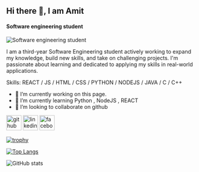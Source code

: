 ## Hi there 👋, I am Amit
#### Software engineering student
![Software engineering student](https://img.freepik.com/premium-photo/portrait-kid-boy-learn-code-with-soft-blurred-friend-computer-lab_983424-3134.jpg)

I am a third-year Software Engineering student actively working to expand my knowledge, build new skills, and take on challenging projects. I'm passionate about learning and dedicated to applying my skills in real-world applications.

Skills:  REACT / JS / HTML / CSS / PYTHON / NODEJS / JAVA / C / C++

- 🔭 I’m currently working on this page. 
- 🌱 I’m currently learning Python , NodeJS , REACT   
- 👯 I’m looking to collaborate on github 


[<img src='https://cdn.jsdelivr.net/npm/simple-icons@3.0.1/icons/github.svg' alt='github' height='40'>](https://github.com/AmitRoy01)  [<img src='https://cdn.jsdelivr.net/npm/simple-icons@3.0.1/icons/linkedin.svg' alt='linkedin' height='40'>](https://www.linkedin.com/in/https://www.linkedin.com/in/amit-roy-12b082335?utm_source=share&utm_campaign=share_via&utm_content=profile&utm_medium=android_app/)  [<img src='https://cdn.jsdelivr.net/npm/simple-icons@3.0.1/icons/facebook.svg' alt='facebook' height='40'>](https://www.facebook.com/https://www.facebook.com/steafenamit.roy)  

[![trophy](https://github-profile-trophy.vercel.app/?username=AmitRoy01)](https://github.com/ryo-ma/github-profile-trophy)

[![Top Langs](https://github-readme-stats.vercel.app/api/top-langs/?username=AmitRoy01)](https://github.com/anuraghazra/github-readme-stats)

![GitHub stats](https://github-readme-stats.vercel.app/api?username=AmitRoy01&show_icons=true)  

